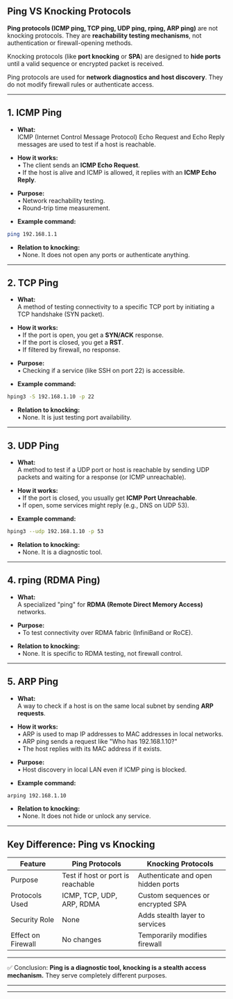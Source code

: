 ## Ping VS Knocking Protocols

**Ping protocols (ICMP ping, TCP ping, UDP ping, rping, ARP ping)** are not knocking protocols. They are **reachability testing mechanisms**, not authentication or firewall-opening methods.

Knocking protocols (like **port knocking** or **SPA**) are designed to **hide ports** until a valid sequence or encrypted packet is received.  

Ping protocols are used for **network diagnostics and host discovery**. They do not modify firewall rules or authenticate access.

---

## 1. ICMP Ping

- **What:**  
    ICMP (Internet Control Message Protocol) Echo Request and Echo Reply messages are used to test if a host is reachable.

- **How it works:**  
    • The client sends an **ICMP Echo Request**.  
    • If the host is alive and ICMP is allowed, it replies with an **ICMP Echo Reply**.

- **Purpose:**  
    • Network reachability testing.  
    • Round-trip time measurement.

- **Example command:**

```bash
ping 192.168.1.1
```

- **Relation to knocking:**  
    • None. It does not open any ports or authenticate anything.    

---
## 2. TCP Ping

- **What:**  
    A method of testing connectivity to a specific TCP port by initiating a TCP handshake (SYN packet).

- **How it works:**  
    • If the port is open, you get a **SYN/ACK** response.  
    • If the port is closed, you get a **RST**.  
    • If filtered by firewall, no response.

- **Purpose:**  
    • Checking if a service (like SSH on port 22) is accessible.

- **Example command:**

```bash
hping3 -S 192.168.1.10 -p 22
```

- **Relation to knocking:**  
    • None. It is just testing port availability.

---
## 3. UDP Ping

- **What:**  
    A method to test if a UDP port or host is reachable by sending UDP packets and waiting for a response (or ICMP unreachable).

- **How it works:**  
    • If the port is closed, you usually get **ICMP Port Unreachable**.  
    • If open, some services might reply (e.g., DNS on UDP 53).

- **Example command:**

```bash
hping3 --udp 192.168.1.10 -p 53
```

- **Relation to knocking:**  
    • None. It is a diagnostic tool.

---
## 4. rping (RDMA Ping)

- **What:**  
    A specialized "ping" for **RDMA (Remote Direct Memory Access)** networks.

- **Purpose:**  
    • To test connectivity over RDMA fabric (InfiniBand or RoCE).

- **Relation to knocking:**  
    • None. It is specific to RDMA testing, not firewall control.

---
## 5. ARP Ping

- **What:**  
    A way to check if a host is on the same local subnet by sending **ARP requests**.

- **How it works:**  
    • ARP is used to map IP addresses to MAC addresses in local networks.  
    • ARP ping sends a request like "Who has 192.168.1.10?"  
    • The host replies with its MAC address if it exists.

- **Purpose:**  
    • Host discovery in local LAN even if ICMP ping is blocked.

- **Example command:**

```bash
arping 192.168.1.10
```

- **Relation to knocking:**  
    • None. It does not hide or unlock any service.

---
## Key Difference: Ping vs Knocking

| Feature            | Ping Protocols                    | Knocking Protocols                 |
| ------------------ | --------------------------------- | ---------------------------------- |
| Purpose            | Test if host or port is reachable | Authenticate and open hidden ports |
| Protocols Used     | ICMP, TCP, UDP, ARP, RDMA         | Custom sequences or encrypted SPA  |
| Security Role      | None                              | Adds stealth layer to services     |
| Effect on Firewall | No changes                        | Temporarily modifies firewall      |

---

✅ Conclusion: **Ping is a diagnostic tool, knocking is a stealth access mechanism.** They serve completely different purposes.

---
---
